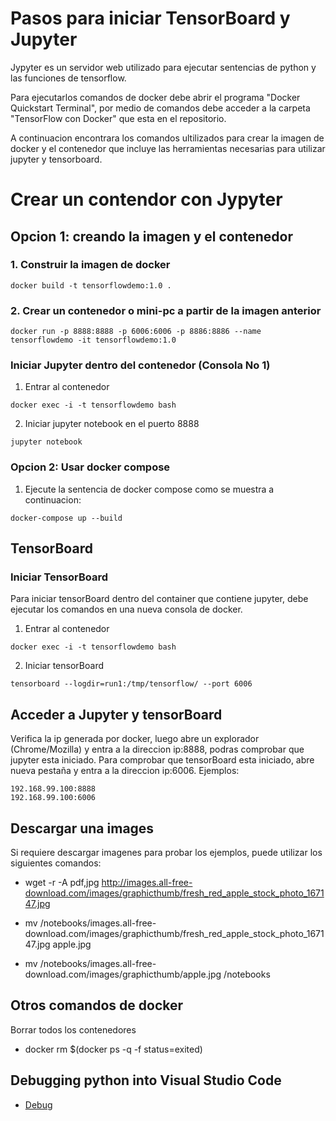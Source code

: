 # Pasos para iniciar TensorBoard y Jupyter

Jypyter es un servidor web utilizado para ejecutar sentencias de python y las funciones de tensorflow.

Para ejecutarlos comandos de docker debe abrir el programa "Docker Quickstart Terminal", por medio de comandos debe acceder a la carpeta "TensorFlow con Docker" que esta en el repositorio.

A continuacion encontrara los comandos ultilizados para crear la imagen de docker y el contenedor que incluye las herramientas necesarias para utilizar jupyter y tensorboard.

# Crear un contendor con Jypyter

## Opcion 1: creando la imagen y el contenedor

### 1. Construir la imagen de docker
```
docker build -t tensorflowdemo:1.0 .
```
### 2. Crear un contenedor o mini-pc a partir de la imagen anterior
```
docker run -p 8888:8888 -p 6006:6006 -p 8886:8886 --name tensorflowdemo -it tensorflowdemo:1.0
```
### Iniciar Jupyter dentro del contenedor (Consola No 1)

1. Entrar al contenedor
```
docker exec -i -t tensorflowdemo bash
```
2. Iniciar jupyter notebook en el puerto 8888
```
jupyter notebook
```

### Opcion 2: Usar docker compose

1. Ejecute la sentencia de docker compose como se muestra a continuacion: 
```
docker-compose up --build
```

## TensorBoard 

### Iniciar TensorBoard

Para iniciar tensorBoard dentro del container que contiene jupyter, debe ejecutar los comandos en una nueva consola de docker.

1. Entrar al contenedor
```
docker exec -i -t tensorflowdemo bash
```
2. Iniciar tensorBoard
```
tensorboard --logdir=run1:/tmp/tensorflow/ --port 6006
```

## Acceder a Jupyter y tensorBoard

Verifica la ip generada por docker, luego abre un explorador (Chrome/Mozilla) y entra a la direccion ip:8888, podras comprobar que jupyter esta iniciado.   Para comprobar que tensorBoard esta iniciado, abre nueva pestaña y entra a la direccion ip:6006. Ejemplos:

```
192.168.99.100:8888
192.168.99.100:6006
```


## Descargar una images

Si requiere descargar imagenes para probar los ejemplos, puede utilizar los siguientes comandos:

* wget -r -A pdf,jpg http://images.all-free-download.com/images/graphicthumb/fresh_red_apple_stock_photo_167147.jpg

* mv /notebooks/images.all-free-download.com/images/graphicthumb/fresh_red_apple_stock_photo_167147.jpg apple.jpg

* mv /notebooks/images.all-free-download.com/images/graphicthumb/apple.jpg /notebooks

## Otros comandos de docker

Borrar todos los contenedores

* docker rm $(docker ps -q -f status=exited)

## Debugging python into Visual Studio Code

* [Debug](https://code.visualstudio.com/docs/python/debugging)